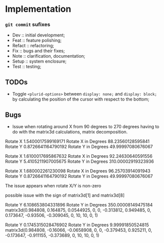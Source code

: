 <link rel="stylesheet" type="text/css" href="style.css">


# Implementation


### `git commit` sufixes

+ Dev :: initial development;
+ Feat :: feature polishing;
+ Refact :: refactoring;
+ Fix :: bugs and their fixes;
+ Note :: clarification, documentation;
+ Setup :: system enclosure;
+ Test :: testing;


## TODOs

+ Toggle `<plurid-options>` between `display: none;` and `display: block;` by calculating the position of the cursor with respect to the bottom;



## Bugs

+ Issue when rotating around X from 90 degrees to 270 degrees having to do with the matrix3d calculations, matrix decomposition.

Rotate X 1.5400017599169171
Rotate X in Degrees 88.23560128595841
Rotate Y 0.8726641164790192
Rotate Y in Degrees 49.99997080676067

Rotate X 1.6100017695867632
Rotate X in Degrees 92.24630640591556
Rotate Y 5.4105211907005675
Rotate Y in Degrees 310.00002919323936

Rotate X 1.680002261230098
Rotate X in Degrees 96.25703914091943
Rotate Y 0.8726641164790192
Rotate Y in Degrees 49.99997080676067


The issue appears when rotate X/Y is non-zero


possible issue with the sign of matrix3d[1] and matrix3d[8]



Rotate Y 6.108653804331896
Rotate Y in Degrees 350.00008149475184
matrix3d(0.984808, 0.164875, 0.0544925, 0, 0, -0.313812, 0.949485, 0, 0.173647, -0.93506, -0.309045, 0, 10, 10, 0, 1)

Rotate Y 0.1745315028476902
Rotate Y in Degrees 9.99991850524815
matrix3d(0.984808, -0.16066, -0.0658908, 0, 0, -0.379453, 0.925211, 0, -0.173647, -0.911155, -0.373689, 0, 10, 10, 0, 1)

